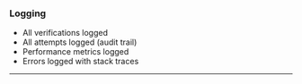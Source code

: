 ### Logging

- All verifications logged
- All attempts logged (audit trail)
- Performance metrics logged
- Errors logged with stack traces

---
